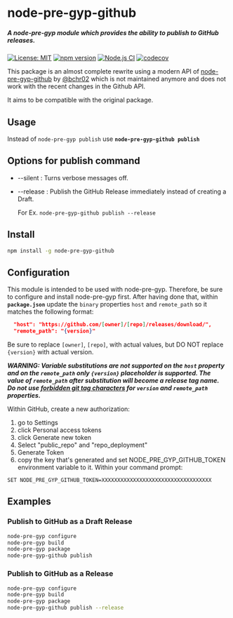 # node-pre-gyp-github
##### A node-pre-gyp module which provides the ability to publish to GitHub releases.

[![License: MIT](https://img.shields.io/github/license/mmomtchev/rlayers)](https://github.com/mmomtchev/rlayers/blob/master/LICENSE)
[![npm version](https://img.shields.io/npm/v/rlayers)](https://www.npmjs.com/package/@mmomtchev/node-pre-gyp-github)
[![Node.js CI](https://github.com/mmomtchev/node-pre-gyp-github/actions/workflows/node.js.yml/badge.svg)](https://github.com/mmomtchev/node-pre-gyp-github/actions/workflows/node.js.yml)
[![codecov](https://codecov.io/gh/mmomtchev/node-pre-gyp-github/branch/master/graph/badge.svg?token=OE1AXIYFIZ)](https://codecov.io/gh/mmomtchev/node-pre-gyp-github)


This package is an almost complete rewrite using a modern API of [node-pre-gyp-github](https://github.com/bchr02/node-pre-gyp-github) by [@bchr02](https://github.com/bchr02) which is not maintained anymore and does not work with the recent changes in the Github API.

It aims to be compatible with the original package.

## Usage
Instead of `node-pre-gyp publish` use **`node-pre-gyp-github publish`**

## Options for publish command
* --silent : Turns verbose messages off.
* --release : Publish the GitHub Release immediately instead of creating a Draft.

  For Ex. `node-pre-gyp-github publish --release`

## Install
```bash
npm install -g node-pre-gyp-github
```

## Configuration
This module is intended to be used with node-pre-gyp. Therefore, be sure to configure and install node-pre-gyp first. After having done that, within **`package.json`** update the `binary` properties `host` and `remote_path` so it matches the following format:

```json
  "host": "https://github.com/[owner]/[repo]/releases/download/",
  "remote_path": "{version}"
```

Be sure to replace `[owner]`, `[repo]`, with actual values,
but DO NOT replace `{version}` with actual version.

***WARNING: Variable substitutions are not supported on the ```host``` property and on the ```remote_path``` only ```{version}``` placeholder is supported. The value of ```remote_path``` after substitution will become a release tag name. Do not use [forbidden git tag characters](https://git-scm.com/docs/git-check-ref-format) for ```version``` and ```remote_path``` properties.***

Within GitHub, create a new authorization:

1. go to Settings 
2. click Personal access tokens
3. click Generate new token
4. Select "public_repo" and "repo_deployment"
5. Generate Token
6. copy the key that's generated and set NODE_PRE_GYP_GITHUB_TOKEN environment variable to it. Within your command prompt:

```
SET NODE_PRE_GYP_GITHUB_TOKEN=XXXXXXXXXXXXXXXXXXXXXXXXXXXXXXXXXXX
```

## Examples 

### Publish to GitHub as a Draft Release
```bash
node-pre-gyp configure
node-pre-gyp build
node-pre-gyp package
node-pre-gyp-github publish
```

### Publish to GitHub as a Release
```bash
node-pre-gyp configure
node-pre-gyp build
node-pre-gyp package
node-pre-gyp-github publish --release
```
